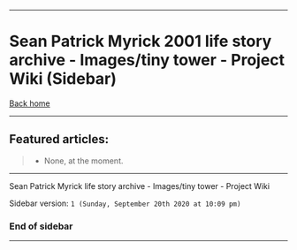 
***

# Sean Patrick Myrick 2001 life story archive - Images/tiny tower - Project Wiki (Sidebar)

[Back home](https://github.com/seanpm2001/SeansLifeArchive_Images_TinyTower/wiki/)

***

## Featured articles:

> * None, at the moment.

***

Sean Patrick Myrick life story archive - Images/tiny tower - Project Wiki

Sidebar version: `1 (Sunday, September 20th 2020 at 10:09 pm)`

### End of sidebar

***
